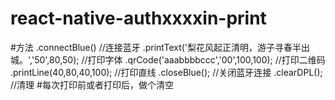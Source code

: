 
# react-native-authxxxxin-print

#方法
.connectBlue() //连接蓝牙
.printText('梨花风起正清明，游子寻春半出城。','50',80,50); //打印字体
.qrCode('aaabbbbccc','00',100,100); //打印二维码
.printLine(40,80,40,100); //打印直线
.closeBlue(); //关闭蓝牙连接
.clearDPL(); //清理 #每次打印前或者打印后，做个清空